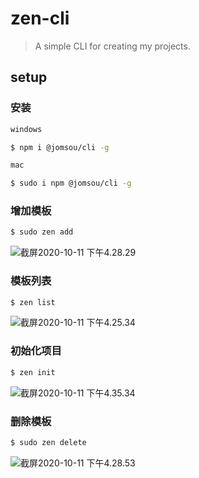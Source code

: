 # zen-cli

>A simple CLI for creating my projects.

## setup

### 安装

```bash
windows

$ npm i @jomsou/cli -g

mac

$ sudo i npm @jomsou/cli -g
```

### 增加模板

```bash
$ sudo zen add 
```

![截屏2020-10-11 下午4.28.29](https://i.loli.net/2020/10/11/O2SFjLl8CMGWd6v.png)

### 模板列表

```bash
$ zen list
```

![截屏2020-10-11 下午4.25.34](https://i.loli.net/2020/10/11/O2SFjLl8CMGWd6v.png)

### 初始化项目

```bash
$ zen init 
```

![截屏2020-10-11 下午4.35.34](https://i.loli.net/2020/10/11/FcPy5ORxo4gzmnh.png)

### 删除模板

```bash
$ sudo zen delete
```

![截屏2020-10-11 下午4.28.53](https://i.loli.net/2020/10/11/O2SFjLl8CMGWd6v.png)